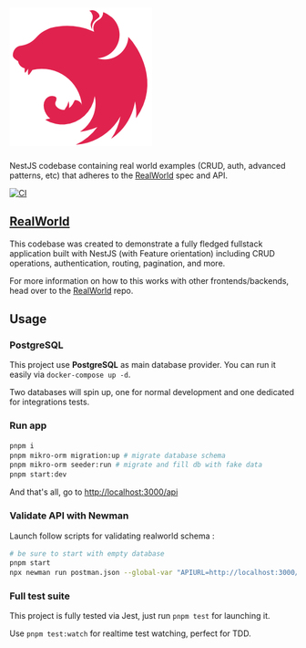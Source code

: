 # ![RealWorld Example App](logo.png)

NestJS codebase containing real world examples (CRUD, auth, advanced patterns, etc) that adheres to the [RealWorld](https://github.com/gothinkster/realworld-example-apps) spec and API.

[![CI](https://concourse.okami101.io/api/v1/teams/main/pipelines/conduit-nestjs/badge)](https://concourse.okami101.io/teams/main/pipelines/conduit-nestjs)

## [RealWorld](https://github.com/gothinkster/realworld)

This codebase was created to demonstrate a fully fledged fullstack application built with NestJS (with Feature orientation) including CRUD operations, authentication, routing, pagination, and more.

For more information on how to this works with other frontends/backends, head over to the [RealWorld](https://github.com/gothinkster/realworld) repo.

## Usage

### PostgreSQL

This project use **PostgreSQL** as main database provider. You can run it easily via `docker-compose up -d`.

Two databases will spin up, one for normal development and one dedicated for integrations tests.

### Run app

```sh
pnpm i
pnpm mikro-orm migration:up # migrate database schema
pnpm mikro-orm seeder:run # migrate and fill db with fake data
pnpm start:dev
```

And that's all, go to <http://localhost:3000/api>

### Validate API with Newman

Launch follow scripts for validating realworld schema :

```sh
# be sure to start with empty database
pnpm start
npx newman run postman.json --global-var "APIURL=http://localhost:3000/api" --global-var="USERNAME=johndoe" --global-var="EMAIL=john.doe@example.com" --global-var="PASSWORD=password"
```

### Full test suite

This project is fully tested via Jest, just run `pnpm test` for launching it.

Use `pnpm test:watch` for realtime test watching, perfect for TDD.
